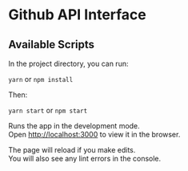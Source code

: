 # Github API Interface

## Available Scripts

In the project directory, you can run:

`yarn` or `npm install`

Then: 

`yarn start` or `npm start`

Runs the app in the development mode.\
Open [http://localhost:3000](http://localhost:3000) to view it in the browser.

The page will reload if you make edits.\
You will also see any lint errors in the console.
